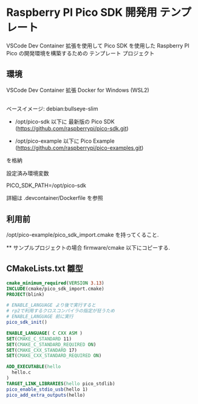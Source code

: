 # Raspberry PI Pico SDK 開発用 テンプレート

VSCode Dev Container 拡張を使用して
Pico SDK を使用した Raspberry PI Pico の開発環境を構築するための
テンプレート プロジェクト

## 環境

VSCode Dev Container 拡張
Docker for Windows (WSL2)

## 

ベースイメージ: debian:bullseye-slim

- /opt/pico-sdk 以下に 最新版の Pico SDK (https://github.com/raspberrypi/pico-sdk.git)

- /opt/pico-example 以下に Pico Example (https://github.com/raspberrypi/pico-examples.git)

を格納

設定済み環境変数

PICO_SDK_PATH=/opt/pico-sdk

詳細は .devcontainer/Dockerfile を参照

## 利用前

/opt/pico-example/pico_sdk_import.cmake を持ってくること.

** サンプルプロジェクトの場合 firmware/cmake 以下にコピーする.

## CMakeLists.txt 雛型

```cmake
cmake_minimum_required(VERSION 3.13)
INCLUDE(cmake/pico_sdk_import.cmake)
PROJECT(blink)

# ENABLE_LANGUAGE より後で実行すると
# rp2で利用するクロスコンパイラの指定が狂うため
# ENABLE_LANGUAGE 前に実行
pico_sdk_init()

ENABLE_LANGUAGE( C CXX ASM )
SET(CMAKE_C_STANDARD 11)
SET(CMAKE_C_STANDARD_REQUIRED ON)
SET(CMAKE_CXX_STANDARD 17)
SET(CMAKE_CXX_STANDARD_REQUIRED ON)

ADD_EXECUTABLE(hello
  hello.c
)
TARGET_LINK_LIBRARIES(hello pico_stdlib)
pico_enable_stdio_usb(hello 1)
pico_add_extra_outputs(hello)
```
